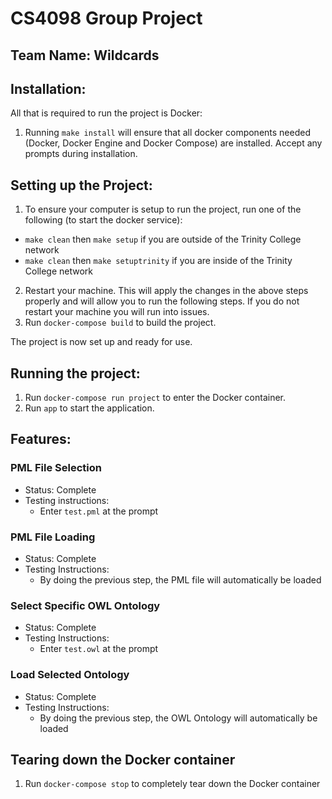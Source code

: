# CS4098 Group Project
## Team Name: Wildcards

## Installation:

All that is required to run the project is Docker:

1. Running `make install` will ensure that all docker components needed (Docker, Docker Engine and Docker Compose) are installed. Accept any prompts during installation.

## Setting up the Project:

1. To ensure your computer is setup to run the project, run one of the following (to start the docker service):
 * `make clean` then `make setup` if you are outside of the Trinity College network
 * `make clean` then `make setuptrinity` if you are inside of the Trinity College network
2. Restart your machine. This will apply the changes in the above steps properly and will allow you to run the following steps. If you do not restart your machine you will run into issues.
3. Run `docker-compose build` to build the project.

The project is now set up and ready for use.

## Running the project:

1. Run `docker-compose run project` to enter the Docker container.
2. Run `app` to start the application.

## Features:

### PML File Selection

* Status: Complete
* Testing instructions:
   * Enter `test.pml` at the prompt

### PML File Loading

* Status: Complete
* Testing Instructions:
   * By doing the previous step, the PML file will automatically be loaded

### Select Specific OWL Ontology

* Status: Complete
* Testing Instructions:
   * Enter `test.owl` at the prompt

### Load Selected Ontology

* Status: Complete
* Testing Instructions:
   * By doing the previous step, the OWL Ontology will automatically be loaded

## Tearing down the Docker container

1. Run `docker-compose stop` to completely tear down the Docker container

